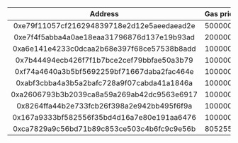| Address                                   | Gas price paid |
|:-----------------------------------------:|:---------------|
|0xe79f11057cf216294839718e2d12e5aeedaead2e |	500000000000.0 |
|0xe7f4f5abba4a0ae18eaa31796876d137e19b93ad |	200000000000.0 |
|0xa6e141e4233c0dcaa2b68e397f68ce57538b8add |	100000000000.0 |
|0x7b44494ecb426f7f1b7bce2cef79bbfae50a3b79 |	100000000000.0 |
|0xf74a4640a3b5bf5692259bf71667daba2fac464e |	100000000000.0 |
|0xabf3cbba4a3b5a2bafc728a9f07cabda41a1846a |	100000000000.0 |
|0xa2606793b3b2039ca8a59a269ab42dc9563e6917 |	100000000000.0 |
|0x8264ffa44b2e733fcb26f398a2e942bb495f6f9a |	100000000000.0 |
|0x167a9333bf582556f35bd4d16a7e80e191aa6476 |	100000000000.0 |
|0xca7829a9c56bd71b89c853ce503c4b6fc9c9e56b |	80525500000.0  |
